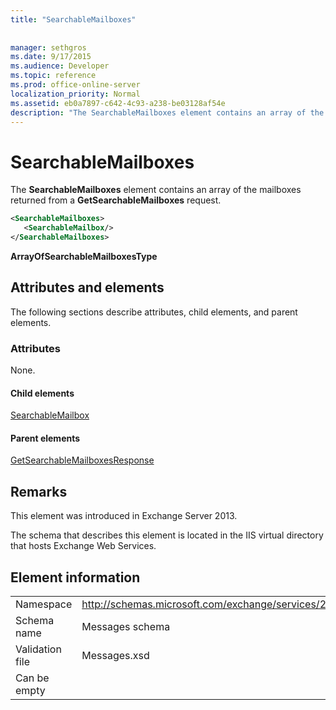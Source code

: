 ```yaml
---
title: "SearchableMailboxes"
 
 
manager: sethgros
ms.date: 9/17/2015
ms.audience: Developer
ms.topic: reference
ms.prod: office-online-server
localization_priority: Normal
ms.assetid: eb0a7897-c642-4c93-a238-be03128af54e
description: "The SearchableMailboxes element contains an array of the mailboxes returned from a GetSearchableMailboxes request."
---
```


# SearchableMailboxes

The **SearchableMailboxes** element contains an array of the mailboxes returned from a **GetSearchableMailboxes** request. 
  
```XML
<SearchableMailboxes>
   <SearchableMailbox/>
</SearchableMailboxes>
```

 **ArrayOfSearchableMailboxesType**
## Attributes and elements

The following sections describe attributes, child elements, and parent elements.
  
### Attributes

None.
  
#### Child elements

[SearchableMailbox](searchablemailbox.md)
  
#### Parent elements

[GetSearchableMailboxesResponse](getsearchablemailboxesresponse.md)
  
## Remarks

This element was introduced in Exchange Server 2013.
  
The schema that describes this element is located in the IIS virtual directory that hosts Exchange Web Services.
  
## Element information

|||
|:-----|:-----|
|Namespace  <br/> |http://schemas.microsoft.com/exchange/services/2006/messages  <br/> |
|Schema name  <br/> |Messages schema  <br/> |
|Validation file  <br/> |Messages.xsd  <br/> |
|Can be empty  <br/> ||
   

